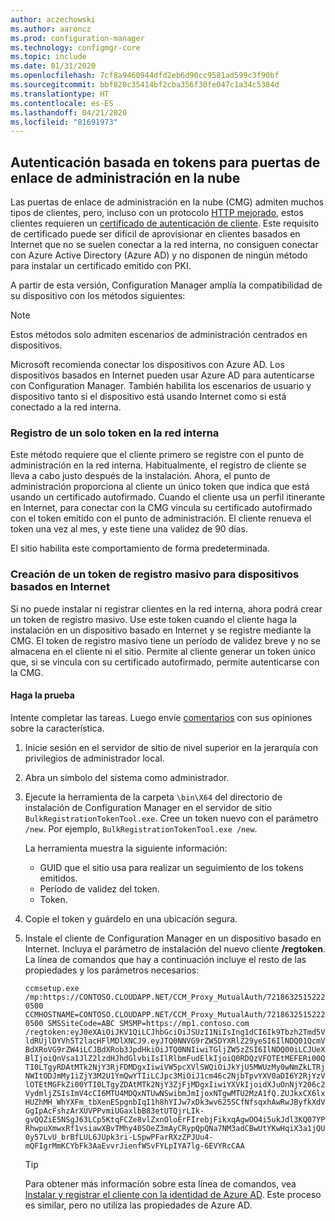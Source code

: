 ```yaml
---
author: aczechowski
ms.author: aaroncz
ms.prod: configuration-manager
ms.technology: configmgr-core
ms.topic: include
ms.date: 01/31/2020
ms.openlocfilehash: 7cf8a9460944dfd2eb6d90cc9581ad599c3f90bf
ms.sourcegitcommit: bbf820c35414bf2cba356f30fe047c1a34c5384d
ms.translationtype: HT
ms.contentlocale: es-ES
ms.lasthandoff: 04/21/2020
ms.locfileid: "81691973"
---
```

## <a name="token-based-authentication-for-cloud-management-gateway"></a><a name="bkmk_cmg"></a> Autenticación basada en tokens para puertas de enlace de administración en la nube

<!--5686290-->

Las puertas de enlace de administración en la nube (CMG) admiten muchos tipos de clientes, pero, incluso con un protocolo [HTTP mejorado](../../../../plan-design/hierarchy/enhanced-http.md), estos clientes requieren un [certificado de autenticación de cliente](../../../../clients/manage/cmg/certificates-for-cloud-management-gateway.md#for-internet-based-clients-communicating-with-the-cloud-management-gateway). Este requisito de certificado puede ser difícil de aprovisionar en clientes basados en Internet que no se suelen conectar a la red interna, no consiguen conectar con Azure Active Directory (Azure AD) y no disponen de ningún método para instalar un certificado emitido con PKI.

A partir de esta versión, Configuration Manager amplía la compatibilidad de su dispositivo con los métodos siguientes:

> [!NOTE]
> Estos métodos solo admiten escenarios de administración centrados en dispositivos.
>
> Microsoft recomienda conectar los dispositivos con Azure AD. Los dispositivos basados en Internet pueden usar Azure AD para autenticarse con Configuration Manager. También habilita los escenarios de usuario y dispositivo tanto si el dispositivo está usando Internet como si está conectado a la red interna.

### <a name="register-on-the-internal-network-for-a-unique-token"></a>Registro de un solo token en la red interna

Este método requiere que el cliente primero se registre con el punto de administración en la red interna. Habitualmente, el registro de cliente se lleva a cabo justo después de la instalación. Ahora, el punto de administración proporciona al cliente un único token que indica que está usando un certificado autofirmado. Cuando el cliente usa un perfil itinerante en Internet, para conectar con la CMG vincula su certificado autofirmado con el token emitido con el punto de administración. El cliente renueva el token una vez al mes, y este tiene una validez de 90 días.

El sitio habilita este comportamiento de forma predeterminada.

### <a name="create-a-bulk-registration-token-for-internet-based-devices"></a>Creación de un token de registro masivo para dispositivos basados en Internet

Si no puede instalar ni registrar clientes en la red interna, ahora podrá crear un token de registro masivo. Use este token cuando el cliente haga la instalación en un dispositivo basado en Internet y se registre mediante la CMG. El token de registro masivo tiene un período de validez breve y no se almacena en el cliente ni el sitio. Permite al cliente generar un token único que, si se vincula con su certificado autofirmado, permite autenticarse con la CMG.

#### <a name="try-it-out"></a>Haga la prueba

Intente completar las tareas. Luego envíe [comentarios](../../../../understand/find-help.md#product-feedback) con sus opiniones sobre la característica.

1. Inicie sesión en el servidor de sitio de nivel superior en la jerarquía con privilegios de administrador local.

1. Abra un símbolo del sistema como administrador.

1. Ejecute la herramienta de la carpeta `\bin\X64` del directorio de instalación de Configuration Manager en el servidor de sitio `BulkRegistrationTokenTool.exe`. Cree un token nuevo con el parámetro `/new`. Por ejemplo, `BulkRegistrationTokenTool.exe /new`.

    La herramienta muestra la siguiente información:
  
    - GUID que el sitio usa para realizar un seguimiento de los tokens emitidos.
    - Período de validez del token.
    - Token.

1. Copie el token y guárdelo en una ubicación segura.

1. Instale el cliente de Configuration Manager en un dispositivo basado en Internet. Incluya el parámetro de instalación del nuevo cliente **/regtoken**. La línea de comandos que hay a continuación incluye el resto de las propiedades y los parámetros necesarios:

    `ccmsetup.exe /mp:https://CONTOSO.CLOUDAPP.NET/CCM_Proxy_MutualAuth/72186325152220500 CCMHOSTNAME=CONTOSO.CLOUDAPP.NET/CCM_Proxy_MutualAuth/72186325152220500 SMSSiteCode=ABC SMSMP=https://mp1.contoso.com /regtoken:eyJ0eXAiOiJKV1QiLCJhbGciOiJSUzI1NiIsIng1dCI6Ik9Tbzh2Tmd5VldRUjlDYVh5T2lacHFlMDlXNCJ9.eyJTQ0NNVG9rZW5DYXRlZ29yeSI6IlNDQ01QcmVBdXRoVG9rZW4iLCJBdXRob3JpdHkiOiJTQ0NNIiwiTGljZW5zZSI6IlNDQ00iLCJUeXBlIjoiQnVsa1JlZ2lzdHJhdGlvbiIsIlRlbmFudElkIjoiQ0RDQzVFOTEtMEFERi00QTI0LTgyRDAtMTk2NjY3RjFDMDgxIiwiVW5pcXVlSWQiOiJkYjU5MWUzMy0wNmZkLTRjNWItODJmMy1iZjY3M2U1YmQwYTIiLCJpc3MiOiJ1cm46c2NjbTpvYXV0aDI6Y2RjYzVlOTEtMGFkZi00YTI0LTgyZDAtMTk2NjY3ZjFjMDgxIiwiYXVkIjoidXJuOnNjY206c2VydmljZSIsImV4cCI6MTU4MDQxNTUwNSwibmJmIjoxNTgwMTU2MzA1fQ.ZUJkxCX6lxHUZhMH_WhYXFm_tbXenESpgnbIqI1h8hYIJw7xDk3wv625SCfNfsqxhAwRwJByfkXdVGgIpAcFshzArXUVPPvmiUGaxlbB83etUTQjrLIk-gvQQZiE5NSgJ63LCp5KtqFCZe8vlZxnOloErFIrebjFikxqAgwOO4i5ukJdl3KQ07YPRhwpuXmwxRf1vsiawXBvTMhy40SOeZ3mAyCRypQpQNa7NM3adCBwUtYKwHqiX3a1jQU0y57LvU_brBfLUL6JUpk3ri-LSpwPFarRXzZPJUu4-mQFIgrMmKCYbFk3AaEvvrJienfWSvFYLpIYA7lg-6EVYRcCAA`

    > [!TIP]
    > Para obtener más información sobre esta línea de comandos, vea [Instalar y registrar el cliente con la identidad de Azure AD](../../../../clients/deploy/deploy-clients-cmg-azure.md#install-and-register-the-client-using-azure-ad-identity). Este proceso es similar, pero no utiliza las propiedades de Azure AD.
